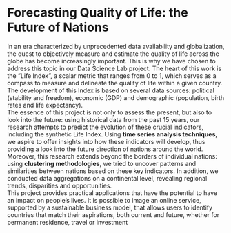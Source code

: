 # Forecasting Quality of Life: the Future of Nations
In an era characterized by unprecedented data availability and globalization, the quest to
objectively measure and estimate the quality of life across the globe has become increasingly
important. This is why we have chosen to address this topic in our Data Science Lab project.
The heart of this work is the ”Life Index”, a scalar metric that ranges from 0 to 1, which
serves as a compass to measure and delineate the quality of life within a given country. The
development of this Index is based on several data sources: political (stability and freedom),
economic (GDP) and demographic (population, birth rates and life expectancy).\
The essence of this project is not only to assess the present, but also to look into the
future: using historical data from the past 15 years, our research attempts to predict the
evolution of these crucial indicators, including the synthetic Life Index. Using **time series
analysis techniques**, we aspire to offer insights into how these indicators will develop, thus
providing a look into the future direction of nations around the world.\
Moreover, this research extends beyond the borders of individual nations: using **clustering methodologies**, we tried to uncover patterns and similarities between nations based on
these key indicators. In addition, we conducted data aggregations on a continental level,
revealing regional trends, disparities and opportunities.\
This project provides practical applications that have the potential to have an impact on
people’s lives. It is possible to image an online service, supported by a sustainable business
model, that allows users to identify countries that match their aspirations, both current and
future, whether for permanent residence, travel or investment
